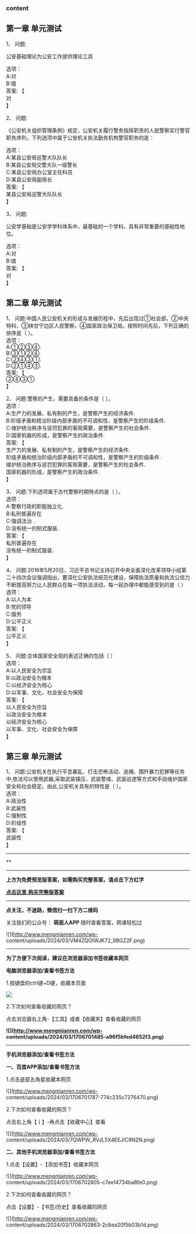 ### content

## 第一章 单元测试

1、 问题:

公安基础理论为公安工作提供理论工具

选项：  
A:对  
B:错  
答案: 【  
对  
】  

2、 问题:

《公安机关组织管理条例》规定，公安机关履行警务指挥职责的人民警察实行警官职务序列，下列选项中属于公安机关执法勤务机构警官职务的是：

选项：  
A:某县公安局巡警大队队长  
B:某县公安局交警大队一级警长  
C:某县公安局办公室主任科员  
D:某县公安局副局长  
答案: 【  
某县公安局巡警大队队长  
】

3、 问题:

公安学基础是公安学学科体系中，最基础的一个学科，具有非常重要的基础性地位。

选项：  
A:对  
B:错  
答案: 【  
对  
】

## 第二章 单元测试

1、 问题:中国人民公安机关的形成与发展历程中，先后出现过①社会部，②中央特科，③陕甘宁边区人民警察，④国家政治保卫局。按照时间先后，下列正确的排序是（
）。  
选项：  
A:①②③④.  
B:③①②④.  
C:②④③①.  
D:②①④③.  
答案: 【  
②④③①.  
】

2、 问题:警察的产生，需要具备的条件是（ ）。  
选项：  
A:生产力的发展、私有制的产生，是警察产生的经济条件.  
B:阶级矛盾和统治阶级内部矛盾的不可调和性，是警察产生的阶级条件.  
C:维护统治秩序与惩罚犯罪的客观需要，是警察产生的社会条件.  
D:国家机器的形成，是警察产生的政治条件.  
答案: 【  
生产力的发展、私有制的产生，是警察产生的经济条件.  
阶级矛盾和统治阶级内部矛盾的不可调和性，是警察产生的阶级条件.  
维护统治秩序与惩罚犯罪的客观需要，是警察产生的社会条件.  
国家机器的形成，是警察产生的政治条件.  
】

3、 问题:下列选项属于古代警察时期特点的是（ ）。  
选项：  
A:警察行政的职能独立化.  
B:私刑普遍存在  
C:强调法治 .  
D:没有统一的制式服装.  
答案: 【  
私刑普遍存在  
没有统一的制式服装.  
】

4、
问题:2016年5月20日，习近平总书记主持召开中央全面深化改革领导小组第二十四次会议强调指出，要深化公安执法规范化建设，保障执法质量和执法公信力不断提高努力让人民群众在每一项执法活动，每一起办理中都能感受到的是（
）  
选项：  
A:以人为本  
B:党的领导  
C:服务  
D:公平正义  
答案: 【  
公平正义  
】

5、 问题:总体国家安全观的表述正确的包括（ ）  
选项：  
A:以人民安全为宗旨  
B:以政治安全为根本  
C:以经济安全为核心  
D:以军事、文化、社会安全为保障  
答案: 【  
以人民安全为宗旨  
以政治安全为根本  
以经济安全为核心  
以军事、文化、社会安全为保障  
】

## 第三章 单元测试

1、
问题:公安机关在执行平息暴乱、打击恐怖活动、追捕、围歼暴力犯罪等任务中,依法可以使用武器,采取武装镇压、武装警戒、武装巡逻等方式和手段维护国家安全和社会稳定。由此,公安机关具有的特性是（
）。  
选项：  
A:政治性  
B:武装性  
C:强制性  
D:阶级性  
答案: 【  
武装性  
】

* * *

**

* * *

**上方为免费预览版答案，如需购买完整答案，请点击下方红字**

[**点击这里,购买完整版答案**](http://www.mengmianren.com/zhihuishu2020x/52411.html)

* * *

**点关注，不迷路，微信扫一扫下方二维码**

关注我们的公众号： **萌面人APP** 随时查看答案，网课轻松过

![](http://www.mengmianren.com/wp-
content/uploads/2024/03/VM4ZQOIWJK72_9BGZ2F.png)

* * *

**为了方便下次阅读，建议在浏览器添加书签收藏本网页**

**电脑浏览器添加/查看书签方法**

1.按键盘的ctrl键+D键，收藏本页面

![](http://www.mengmianren.com/wp-content/uploads/2024/03/AF9T_JKKHAJN.png)

2.下次如何查看收藏的网页？

点击浏览器右上角-【工具】或者【收藏夹】查看收藏的网页

**![](http://www.mengmianren.com/wp-
content/uploads/2024/03/1706701485-a96f5bfed4652f3.png)**

* * *

**手机浏览器添加/查看书签方法**

**一、百度APP添加/查看书签方法**

1.点击底部五角星收藏本网页

![](http://www.mengmianren.com/wp-
content/uploads/2024/03/1706701787-774c235c7276470.png)

2.下次如何查看收藏的网页？

点击右上角【┇】-再点击【收藏中心】查看

![](http://www.mengmianren.com/wp-
content/uploads/2024/03/7QWPW_RVJL5X4EEJIC9N2N.png)

**二、其他手机浏览器添加/查看书签方法**

1.点击【设置】-【添加书签】收藏本网页

![](http://www.mengmianren.com/wp-
content/uploads/2024/03/1706702805-c7ee14734ba8fe0.png)

2.下次如何查看收藏的网页？

点击【设置】-【书签/历史】查看收藏的网页

![](http://www.mengmianren.com/wp-
content/uploads/2024/03/1706702863-2c6ea20f5b03b1d.png)

